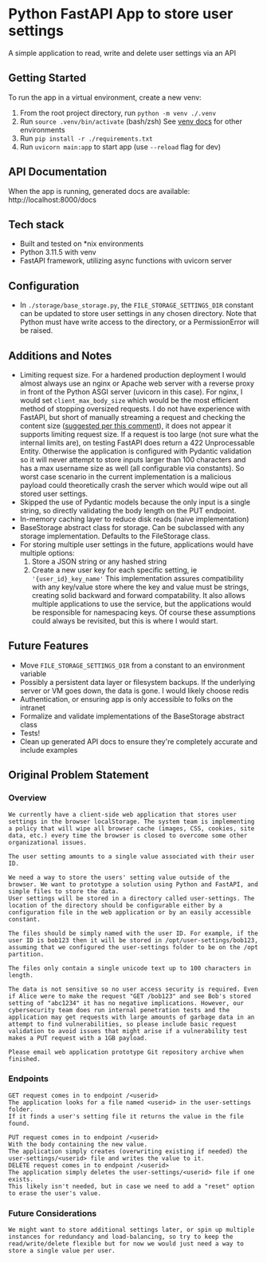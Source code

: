 
# Python FastAPI App to store user settings

A simple application to read, write and delete user settings via an API

## Getting Started

To run the app in a virtual environment, create a new venv:
1. From the root project directory, run `python -m venv ./.venv`
1. Run `source .venv/bin/activate` (bash/zsh) See [venv docs](https://docs.python.org/3/library/venv.html) for other environments
1. Run `pip install -r ./requirements.txt`
1. Run `uvicorn main:app` to start app (use `--reload` flag for dev)

## API Documentation

When the app is running, generated docs are available:
http://localhost:8000/docs

## Tech stack

- Built and tested on *nix environments
- Python 3.11.5 with venv
- FastAPI framework, utilizing async functions with uvicorn server

## Configuration

- In `./storage/base_storage.py`, the `FILE_STORAGE_SETTINGS_DIR` constant can be updated to store user settings in any chosen directory. Note that Python must have write access to the directory, or a PermissionError will be raised.

## Additions and Notes

- Limiting request size. For a hardened production deployment I would almost always use an nginx or Apache web server with a reverse proxy in front of the Python ASGI server (uvicorn in this case). For nginx, I would set `client_max_body_size` which would be the most efficient method of stopping oversized requests. I do not have experience with FastAPI, but short of manually streaming a request and checking the content size ([suggested per this comment](https://github.com/tiangolo/fastapi/issues/362#issuecomment-584104025)), it does not appear it supports limiting request size. If a request is too large (not sure what the internal limits are), on testing FastAPI does return a 422 Unprocessable Entity. Otherwise the application is configured with Pydantic validation so it will never attempt to store inputs larger than 100 characters and has a max username size as well (all configurable via constants). So worst case scenario in the current implementation is a malicious payload could theoretically crash the server which would wipe out all stored user settings.
- Skipped the use of Pydantic models because the only input is a single string, so directly validating the body length on the PUT endpoint.
- In-memory caching layer to reduce disk reads (naive implementation)
- BaseStorage abstract class for storage. Can be subclassed with any storage implementation. Defaults to the FileStorage class.
- For storing multiple user settings in the future, applications would have multiple options:
  1. Store a JSON string or any hashed string
  1. Create a new user key for each specific setting, ie `'{user_id}_key_name'`
  This implementation assures compatibility with any key/value store where the key and value must be strings, creating solid backward and forward compatability. It also allows multiple applications to use the service, but the applications would be responsible for namespacing keys. Of course these assumptions could always be revisited, but this is where I would start.

## Future Features
- Move `FILE_STORAGE_SETTINGS_DIR` from a constant to an environment variable
- Possibly a persistent data layer or filesystem backups. If the underlying server or VM goes down, the data is gone. I would likely choose redis
- Authentication, or ensuring app is only accessible to folks on the intranet
- Formalize and validate implementations of the BaseStorage abstract class
- Tests!
- Clean up generated API docs to ensure they're completely accurate and include examples

## Original Problem Statement

### Overview
    We currently have a client-side web application that stores user settings in the browser localStorage. The system team is implementing a policy that will wipe all browser cache (images, CSS, cookies, site data, etc.) every time the browser is closed to overcome some other organizational issues.
 
    The user setting amounts to a single value associated with their user ID.
 
    We need a way to store the users' setting value outside of the browser. We want to prototype a solution using Python and FastAPI, and simple files to store the data.
    User settings will be stored in a directory called user-settings. The location of the directory should be configurable either by a configuration file in the web application or by an easily accessible constant.
 
    The files should be simply named with the user ID. For example, if the user ID is bob123 then it will be stored in /opt/user-settings/bob123, assuming that we configured the user-settings folder to be on the /opt partition.
 
    The files only contain a single unicode text up to 100 characters in length.
 
    The data is not sensitive so no user access security is required. Even if Alice were to make the request "GET /bob123" and see Bob's stored setting of "abc1234" it has no negative implications. However, our cybersecurity team does run internal penetration tests and the application may get requests with large amounts of garbage data in an attempt to find vulnerabilities, so please include basic request validation to avoid issues that might arise if a vulnerability test makes a PUT request with a 1GB payload.
 
    Please email web application prototype Git repository archive when finished.
 
### Endpoints
    GET request comes in to endpoint /<userid>
    The application looks for a file named <userid> in the user-settings folder.
    If it finds a user's setting file it returns the value in the file found.
 
    PUT request comes in to endpoint /<userid>
    With the body containing the new value.
    The application simply creates (overwriting existing if needed) the user-settings/<userid> file and writes the value to it.
    DELETE request comes in to endpoint /<userid>
    The application simply deletes the user-settings/<userid> file if one exists.
    This likely isn't needed, but in case we need to add a "reset" option to erase the user's value.
 
### Future Considerations
    We might want to store additional settings later, or spin up multiple instances for redundancy and load-balancing, so try to keep the read/write/delete flexible but for now we would just need a way to store a single value per user.
